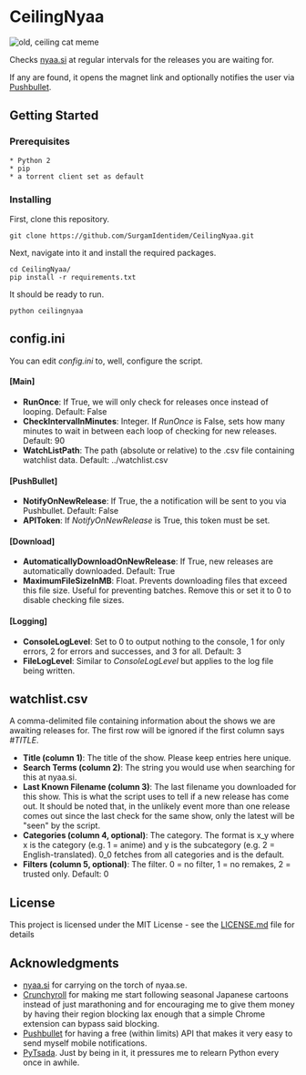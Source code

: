 # CeilingNyaa

![old, ceiling cat meme](https://i.imgflip.com/ijwq6.jpg)

Checks [nyaa.si](https://nyaa.si/) at regular intervals for the releases you are waiting for.

If any are found, it opens the magnet link and optionally notifies the user via [Pushbullet](https://pushbullet.com/).


## Getting Started

### Prerequisites
```
* Python 2
* pip
* a torrent client set as default
```

### Installing

First, clone this repository.
```
git clone https://github.com/SurgamIdentidem/CeilingNyaa.git
```

Next, navigate into it and install the required packages.
```
cd CeilingNyaa/
pip install -r requirements.txt
```

It should be ready to run.
```
python ceilingnyaa
```


## config.ini

You can edit _config.ini_ to, well, configure the script.

#### [Main]
- **RunOnce**: If True, we will only check for releases once instead of looping. Default: False
- **CheckIntervalInMinutes**: Integer. If _RunOnce_ is False, sets how many minutes to wait in between each loop of checking for new releases. Default: 90
- **WatchListPath**: The path (absolute or relative) to the .csv file containing watchlist data. Default: ../watchlist.csv

#### [PushBullet]
- **NotifyOnNewRelease**: If True, the a notification will be sent to you via Pushbullet. Default: False
- **APIToken**: If _NotifyOnNewRelease_ is True, this token must be set.

#### [Download]
- **AutomaticallyDownloadOnNewRelease**: If True, new releases are automatically downloaded. Default: True
- **MaximumFileSizeInMB**: Float. Prevents downloading files that exceed this file size. Useful for preventing batches. Remove this or set it to 0 to disable checking file sizes.

#### [Logging]
- **ConsoleLogLevel**: Set to 0 to output nothing to the console, 1 for only errors, 2 for errors and successes, and 3 for all. Default: 3
- **FileLogLevel**: Similar to _ConsoleLogLevel_ but applies to the log file being written.


## watchlist.csv

A comma-delimited file containing information about the shows we are awaiting releases for. The first row will be ignored if the first column says _#TITLE_.

* **Title (column 1)**: The title of the show. Please keep entries here unique.
* **Search Terms (column 2)**: The string you would use when searching for this at nyaa.si.
* **Last Known Filename (column 3)**: The last filename you downloaded for this show. This is what the script uses to tell if a new release has come out. It should be noted that, in the unlikely event more than one release comes out since the last check for the same show, only the latest will be "seen" by the script.
* **Categories (column 4, optional)**: The category. The format is x_y where x is the category (e.g. 1 = anime) and y is the subcategory (e.g. 2 = English-translated). 0_0 fetches from all categories and is the default.
* **Filters (column 5, optional)**: The filter. 0 = no filter, 1 = no remakes, 2 = trusted only. Default: 0

## License

This project is licensed under the MIT License - see the [LICENSE.md](LICENSE.md) file for details


## Acknowledgments

* [nyaa.si](https://nyaa.si/) for carrying on the torch of nyaa.se.
* [Crunchyroll](http://www.crunchyroll.com/) for making me start following seasonal Japanese cartoons instead of just marathoning and for encouraging me to give them money by having their region blocking lax enough that a simple Chrome extension can bypass said blocking.
* [Pushbullet](http://www.pushbullet.com/) for having a free (within limits) API that makes it very easy to send myself mobile notifications.
* [PyTsada](https://www.facebook.com/groups/itgpytsada/). Just by being in it, it pressures me to relearn Python every once in awhile.
